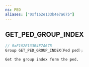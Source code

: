 ```yaml
---
ns: PED
aliases: ["0xf162e133b4e7a675"]
---
```

## GET_PED_GROUP_INDEX

```c
// 0xF162E133B4E7A675
Group GET_PED_GROUP_INDEX(Ped ped);
```

```
Get the group index form the ped.
```
